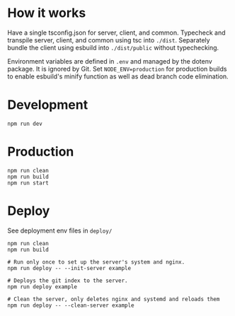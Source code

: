 # How it works
Have a single tsconfig.json for server, client, and common.
Typecheck and transpile server, client, and common using tsc into `./dist`.
Separately bundle the client using esbuild into `./dist/public` without typechecking.

Environment variables are defined in `.env` and managed by the dotenv package. It is ignored by Git.
Set `NODE_ENV=production` for production builds to enable esbuild's minify function as well as dead branch code elimination.

# Development

```
npm run dev
```

# Production

```
npm run clean
npm run build
npm run start
```

# Deploy
See deployment env files in `deploy/`

```
npm run clean
npm run build

# Run only once to set up the server's system and nginx.
npm run deploy -- --init-server example

# Deploys the git index to the server.
npm run deploy example

# Clean the server, only deletes nginx and systemd and reloads them
npm run deploy -- --clean-server example

```
